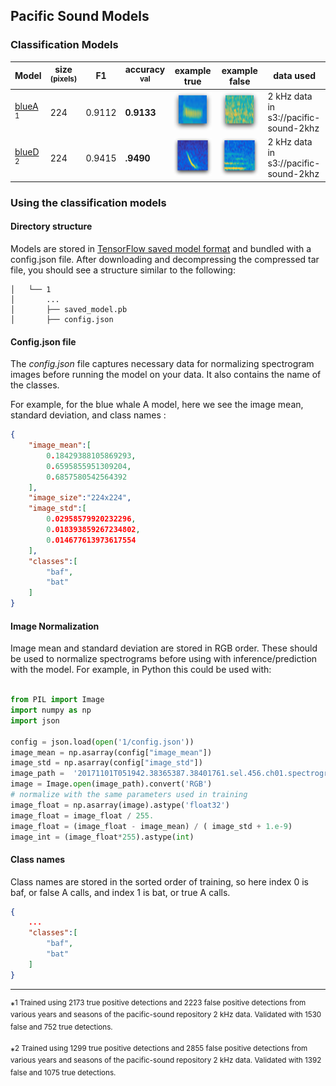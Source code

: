 ## Pacific Sound Models
 
### Classification Models

|Model |size<br><sup>(pixels) | F1 | accuracy <sup>val | example true | example false  | data used |
|---|---|---|---|---|--- |  ---|   
|[blueA](https://pacific-sound-models.s3.amazonaws.com//bluewhale-a-resnet50-2021-09-22-21-05-23-858.tar.gz) <sup>1    |224 | 0.9112 | **0.9133** | ![ Image link ](imgs/bat.png)| ![ Image link ](imgs/baf.png)| 2 kHz data in s3://pacific-sound-2khz |
|[blueD](https://pacific-sound-models.s3.amazonaws.com/bluewhale-d-efnetb0-2021-08-31-14-37-02-268.tar.gz) <sup>2     |224 | 0.9415 | **.9490** | ![ Image link ](imgs/bdt.png)| ![ Image link ](imgs/bdf.png) | 2 kHz data in s3://pacific-sound-2khz |

### Using the classification models

#### Directory structure

Models are stored in [TensorFlow saved model format](https://www.tensorflow.org/guide/saved_model) and bundled with a config.json file.
After downloading and decompressing the compressed tar file, you should see a structure similar to the following:

~~~
│   └── 1
│       ...
│       ├── saved_model.pb
│       ├── config.json
~~~


#### Config.json file

The *config.json* file captures necessary data for normalizing spectrogram images before running the model on your data. 
It also contains the name of the classes.

For example, for the blue whale A model, here we see the image mean, standard deviation, and class names :

```json
{
    "image_mean":[
        0.18429388105869293,
        0.6595855951309204,
        0.6857580542564392
    ],
    "image_size":"224x224",
    "image_std":[
        0.02958579920232296,
        0.018393859267234802,
        0.014677613973617554
    ],
    "classes":[
        "baf",
        "bat"
    ]
}
```

#### Image Normalization

Image mean and standard deviation are stored in RGB order. These should be used to normalize spectrograms before
using with inference/prediction with the model. For example, in Python this could  be used with:

```python

from PIL import Image
import numpy as np
import json

config = json.load(open('1/config.json'))
image_mean = np.asarray(config["image_mean"])
image_std = np.asarray(config["image_std"])
image_path =  '20171101T051942.38365387.38401761.sel.456.ch01.spectrogram.jpg'
image = Image.open(image_path).convert('RGB')
# normalize with the same parameters used in training
image_float = np.asarray(image).astype('float32')
image_float = image_float / 255.
image_float = (image_float - image_mean) / ( image_std + 1.e-9)
image_int = (image_float*255).astype(int)

```


#### Class names

Class names are stored in the sorted order of training, so here index 0 is baf, or false A calls,
and index 1 is bat, or true A calls. 

```json
{
    ...
    "classes":[
        "baf",
        "bat"
    ]
}
```

---

*<sup>1  Trained using 2173 true positive detections and 2223 false positive detections from various years and seasons of 
the pacific-sound repository 2 kHz data.   Validated with 1530 false and 752 true detections. 

*<sup>2  Trained using 1299 true positive detections and 2855 false positive detections from various years and seasons of 
the pacific-sound repository 2 kHz data.   Validated with 1392 false and 1075 true detections. 

